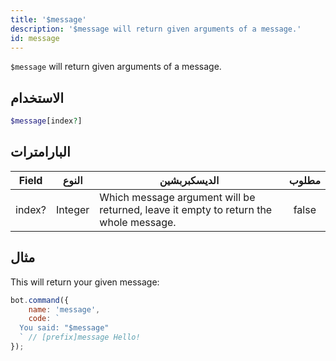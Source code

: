 ```yaml
---
title: '$message'
description: '$message will return given arguments of a message.'
id: message
---
```


`$message` will return given arguments of a message.

## الاستخدام

```php
$message[index?]
```

## البارامترات

| Field  | النوع   | الديسكبربشين                                                                         | مطلوب |
| ------ | ------- | ------------------------------------------------------------------------------------ |:-----:|
| index? | Integer | Which message argument will be returned, leave it empty to return the whole message. | false |

## مثال

This will return your given message:

```javascript
bot.command({
    name: 'message',
    code: `
  You said: "$message"
  ` // [prefix]message Hello!
});
```
